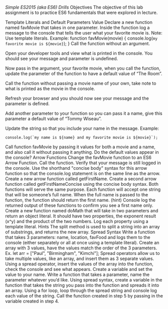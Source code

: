 *Simple ES2015 (aka ES6) Drills*
Objectives
The objective of this lab assignment is to practice ES6 fundamentals that were explored in lecture.

Template Literals and Default Parameters Value
Declare a new function named favMovie that takes in one parameter.
Inside the function log a message to the console that tells the user what your favorite movie is. Note: Use template literals. Example:
    function favMovie(movie) {
        console.log(`my favorite movie is ${movie}`);
    }
Call the function without an argument.

Open your developer tools and view what is printed in the console. You should see your message and parameter is undefined.

Now pass in the argument, your favorite movie, when you call the function, update the parameter of the function to have a default value of “The Room”.

Call the function without passing a movie name of your own, take note to what is printed as the movie in the console.

Refresh your browser and you should now see your message and the parameter is defined.

Add another parameter to your function so you can pass it a name, give this parameter a default value of “Tommy Wiseau”.

Update the string so that you include your name in the message. Example:

    console.log(`my name is ${name} and my favorite movie is ${movie}`);
Call function favMovie by passing it values for both a movie and a name, and also call it without passing it anything. Do the default values appear in the console?
Arrow Functions
Change the favMovie function to an ES6 Arrow Function.
Call the function.
Verify that your message is still logged in the console.
Use the shorthand "concise body" syntax for this arrow function so that the console.log statement is on the same line as the arrow.
Create a new arrow function called getFirstName.
Create a second arrow function called getFirstNameConcise using the concise body syntax. Both functions will serve the same purpose.
Each function will accept one string that will be someone’s full name.
When the full name is passed to the function, the function should return the first name. (hint)
Console log the returned output of these functions to confirm you see a first name only.
Create a new function named doMath that will take in two parameters and return an object literal. It should have two properties, the exponent result (x^y) and the product of the two numbers.
Log each property using a template literal.
Hints
The split method is used to split a string into an array of substrings, and returns the new array.
Spread Syntax
Write a function that takes 3 parameters: name, location, favFood and logs them to the console (either separately or all at once using a template literal).
Create an array with 3 values, have the values match the order of the 3 parameters. Ex. let arr = ["Paul", "Birmingham", "Kimchi"];
Spread operators allow us to take multiple values, like an array, and insert them as 3 separate values. Using a spread operator, insert the values of the array into the function, check the console and see what appears.
Create a variable and set the value to your name.
Write a function that takes a parameter, name the parameter whatever you’d like.
Using spread syntax, create a variable in the function that takes the string you pass into the function and spreads it into an array.
Using a for loop, loop through the spread string and console log each value of the string.
Call the function created in step 5 by passing in the variable created in step 4.